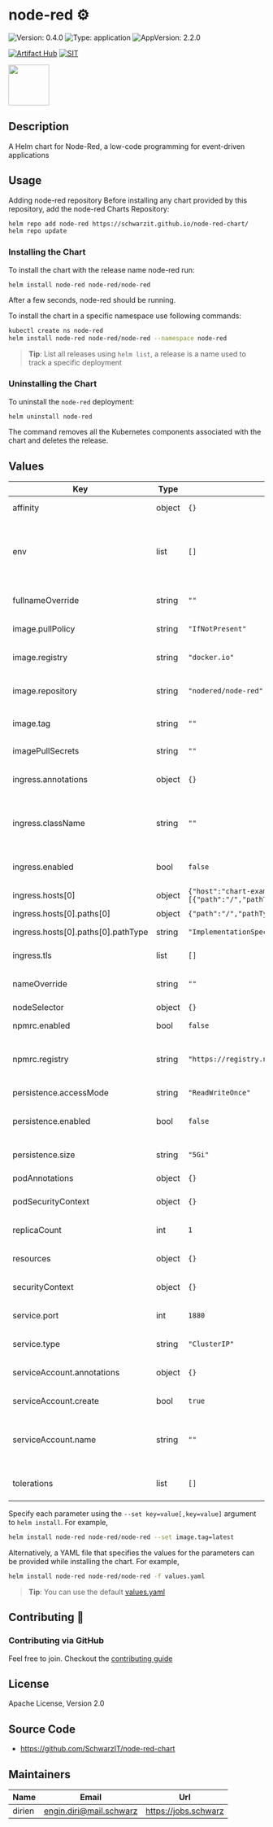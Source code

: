 # node-red ⚙

![Version: 0.4.0](https://img.shields.io/badge/Version-0.4.0-informational?style=for-the-badge)
![Type: application](https://img.shields.io/badge/Type-application-informational?style=for-the-badge)
![AppVersion: 2.2.0](https://img.shields.io/badge/AppVersion-2.2.0-informational?style=for-the-badge)

[![Artifact Hub](https://img.shields.io/endpoint?url=https://artifacthub.io/badge/repository/node-red&style=for-the-badge)](https://artifacthub.io/packages/search?repo=node-red)
[![SIT](https://img.shields.io/badge/SIT-awesome-blueviolet.svg?style=for-the-badge)](https://jobs.schwarz)

<img src="https://nodered.org/about/resources/media/node-red-icon-2.png" width="80" height="80">

## Description

A Helm chart for Node-Red, a low-code programming for event-driven applications

## Usage
Adding node-red repository
Before installing any chart provided by this repository, add the node-red Charts Repository:

```bash
helm repo add node-red https://schwarzit.github.io/node-red-chart/
helm repo update
```

### Installing the Chart
To install the chart with the release name node-red run:

```bash
helm install node-red node-red/node-red
```

After a few seconds, node-red should be running.

To install the chart in a specific namespace use following commands:

```bash
kubectl create ns node-red
helm install node-red node-red/node-red --namespace node-red
```

> **Tip**: List all releases using `helm list`, a release is a name used to track a specific deployment

### Uninstalling the Chart

To uninstall the `node-red` deployment:

```bash
helm uninstall node-red
```

The command removes all the Kubernetes components associated with the chart and deletes the release.

## Values

| Key | Type | Default | Description |
|-----|------|---------|-------------|
| affinity | object | `{}` | The affinity constraint |
| env | list | `[]` | node-red env, see more environment variables in the [node-red documentation](https://nodered.org/docs/getting-started/docker) |
| fullnameOverride | string | `""` | String to fully override "node-red.fullname" |
| image.pullPolicy | string | `"IfNotPresent"` | The image pull policy |
| image.registry | string | `"docker.io"` | The image registry to pull from |
| image.repository | string | `"nodered/node-red"` | The image repository to pull from |
| image.tag | string | `""` | The image tag to pull, default: `Chart.appVersion` |
| imagePullSecrets | string | `""` | The image pull secrets |
| ingress.annotations | object | `{}` | Additional ingress annotations |
| ingress.className | string | `""` | Defines which ingress controller will implement the resource |
| ingress.enabled | bool | `false` | Enable an ingress resource for the server |
| ingress.hosts[0] | object | `{"host":"chart-example.local","paths":[{"path":"/","pathType":"ImplementationSpecific"}]}` | Ingress accepted hostnames |
| ingress.hosts[0].paths[0] | object | `{"path":"/","pathType":"ImplementationSpecific"}` | The base path |
| ingress.hosts[0].paths[0].pathType | string | `"ImplementationSpecific"` | Ingress type of path |
| ingress.tls | list | `[]` | Ingress TLS configuration |
| nameOverride | string | `""` | Provide a name in place of node-red |
| nodeSelector | object | `{}` | Node selector |
| npmrc.enabled | bool | `false` | Enable custom npmrc config |
| npmrc.registry | string | `"https://registry.npmjs.org"` | Configuration to use any compatible registry |
| persistence.accessMode | string | `"ReadWriteOnce"` | Persistence access mode |
| persistence.enabled | bool | `false` | Use persistent volume to store data |
| persistence.size | string | `"5Gi"` | Size of persistent volume claim |
| podAnnotations | object | `{}` | Pod annotations |
| podSecurityContext | object | `{}` | Pod Security Context see [values.yaml](values.yaml) |
| replicaCount | int | `1` | Number of nodes |
| resources | object | `{}` | CPU/Memory resource requests/limits |
| securityContext | object | `{}` | Security Context see [values.yaml](values.yaml) |
| service.port | int | `1880` | Kubernetes port where service is exposed |
| service.type | string | `"ClusterIP"` | Kubernetes service type |
| serviceAccount.annotations | object | `{}` | Additional ServiceAccount annotations |
| serviceAccount.create | bool | `true` | Create service account |
| serviceAccount.name | string | `""` | Service account name to use, when empty will be set to created account if |
| tolerations | list | `[]` | Toleration labels for pod assignment |

Specify each parameter using the `--set key=value[,key=value]` argument to `helm install`. For example,

```bash
helm install node-red node-red/node-red --set image.tag=latest
```

Alternatively, a YAML file that specifies the values for the parameters can be provided while installing the chart. For example,

```bash
helm install node-red node-red/node-red -f values.yaml
```

> **Tip**: You can use the default [values.yaml](values.yaml)

## Contributing 🤝

### Contributing via GitHub

Feel free to join. Checkout the [contributing guide](CONTRIBUTING.md)

## License

Apache License, Version 2.0

## Source Code

* <https://github.com/SchwarzIT/node-red-chart>

## Maintainers

| Name | Email | Url |
| ---- | ------ | --- |
| dirien | engin.diri@mail.schwarz | https://jobs.schwarz |